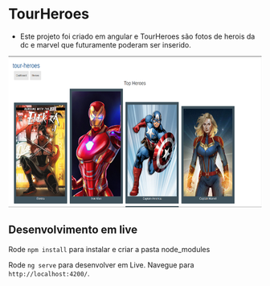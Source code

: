 # TourHeroes

- Este projeto foi criado em angular e TourHeroes são fotos de herois da dc e marvel que futuramente poderam ser inserido.

<div align='center'>
  <div>
    <img height='300px' width='auto' src='src/assets/tour3.jpeg'/>
  </div>
</div>

## Desenvolvimento em live
Rode `npm install` para instalar e criar a pasta node_modules

Rode `ng serve` para desenvolver em Live. 
Navegue para `http://localhost:4200/`. 

